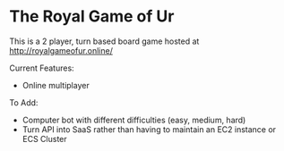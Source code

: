 # The Royal Game of Ur

This is a 2 player, turn based board game hosted at http://royalgameofur.online/

Current Features:
  - Online multiplayer

To Add:
  - Computer bot with different difficulties (easy, medium, hard)
  - Turn API into SaaS rather than having to maintain an EC2 instance or ECS Cluster


